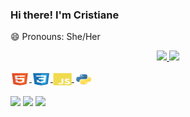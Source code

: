 ### Hi there! I'm Cristiane 
😄 Pronouns: She/Her


<div align="center">
  <a href="https://github.com/chryk">
  <img height="140" widht="200" src="https://github-readme-stats.vercel.app/api?username=chryk&show_icons=true&theme=dracula&include_all_commits=true&count_private=true"/>
  <img height="140" widht="200"  src="https://github-readme-stats.vercel.app/api/top-langs/?username=chryk&layout=compact&langs_count=7&theme=dracula"/>
</div>

<div>
  <div style="display: inline_block"><br>
  <img align="center" alt="Cris-HTML" height="20" width="30" src="https://raw.githubusercontent.com/devicons/devicon/master/icons/html5/html5-original.svg">
  <img align="center" alt="Cris-CSS" height="20" width="30" src="https://raw.githubusercontent.com/devicons/devicon/master/icons/css3/css3-original.svg">
    <img align="center" alt="Cris-Js" height="20" width="30" src="https://raw.githubusercontent.com/devicons/devicon/master/icons/javascript/javascript-plain.svg">
  <img align="center" alt="Cris-Python" height="20" width="30" src="https://raw.githubusercontent.com/devicons/devicon/master/icons/python/python-original.svg">
   </div>

<br>
  
<div> 
     <a href="https://www.instagram.com/chryk/" target="_blank"><img src="https://img.shields.io/badge/-Instagram-%23E4405F?style=for-the-badge&logo=instagram&logoColor=white" target="_blank"></a>
 	 <a href = "mailto:chryk.ramoss@gmail.com"><img src="https://img.shields.io/badge/-Gmail-%23333?style=for-the-badge&logo=gmail&logoColor=white" target="_blank"></a>
  <a href="https://www.linkedin.com/in/cristiane-ramos-a9463974/" target="_blank"><img src="https://img.shields.io/badge/-LinkedIn-%230077B5?style=for-the-badge&logo=linkedin&logoColor=white" target="_blank"></a> 

</div>
